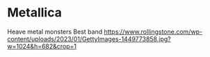 # Metallica
Heave metal monsters
Best band
https://www.rollingstone.com/wp-content/uploads/2023/01/GettyImages-1449773858.jpg?w=1024&h=682&crop=1
